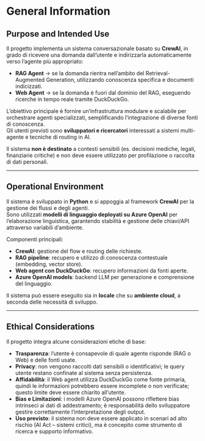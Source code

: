 # General Information

## Purpose and Intended Use
Il progetto implementa un sistema conversazionale basato su **CrewAI**, in grado di ricevere una domanda dall’utente e indirizzarla automaticamente verso l’agente più appropriato:
- **RAG Agent** → se la domanda rientra nell’ambito del Retrieval-Augmented Generation, utilizzando conoscenza specifica e documenti indicizzati.
- **Web Agent** → se la domanda è fuori dal dominio del RAG, eseguendo ricerche in tempo reale tramite DuckDuckGo.

L’obiettivo principale è fornire un’infrastruttura modulare e scalabile per orchestrare agenti specializzati, semplificando l’integrazione di diverse fonti di conoscenza.  
Gli utenti previsti sono **sviluppatori e ricercatori** interessati a sistemi multi-agente e tecniche di routing in AI.  

Il sistema **non è destinato** a contesti sensibili (es. decisioni mediche, legali, finanziarie critiche) e non deve essere utilizzato per profilazione o raccolta di dati personali.

---

## Operational Environment
Il sistema è sviluppato in **Python** e si appoggia al framework **CrewAI** per la gestione dei flussi e degli agenti.  
Sono utilizzati **modelli di linguaggio deployati su Azure OpenAI** per l’elaborazione linguistica, garantendo stabilità e gestione delle chiavi/API attraverso variabili d’ambiente.  

Componenti principali:
- **CrewAI**: gestione del flow e routing delle richieste.
- **RAG pipeline**: recupero e utilizzo di conoscenza contestuale (embedding, vector store).
- **Web agent con DuckDuckGo**: recupero informazioni da fonti aperte.
- **Azure OpenAI models**: backend LLM per generazione e comprensione del linguaggio.

Il sistema può essere eseguito sia in **locale** che su **ambiente cloud**, a seconda delle necessità di sviluppo.

---

## Ethical Considerations
Il progetto integra alcune considerazioni etiche di base:
- **Trasparenza**: l’utente è consapevole di quale agente risponde (RAG o Web) e delle fonti usate.  
- **Privacy**: non vengono raccolti dati sensibili o identificativi; le query utente restano confinate al sistema senza persistenza.  
- **Affidabilità**: il Web agent utilizza DuckDuckGo come fonte primaria, quindi le informazioni potrebbero essere incomplete o non verificate; questo limite deve essere chiarito all’utente.  
- **Bias e Limitazioni**: i modelli Azure OpenAI possono riflettere bias intrinseci ai dati di addestramento; è responsabilità dello sviluppatore gestire correttamente l’interpretazione degli output.  
- **Uso previsto**: il sistema non deve essere applicato in scenari ad alto rischio (AI Act – sistemi critici), ma è concepito come strumento di ricerca e supporto informativo.
